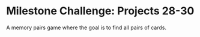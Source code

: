# Milestone Challenge: Projects 28-30

A memory pairs game where the goal is to find all pairs of cards.
